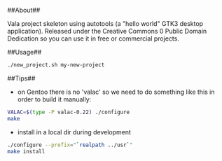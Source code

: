 ##About##

Vala project skeleton using autotools (a "hello world" GTK3 desktop application). Released under the Creative Commons 0 Public Domain Dedication so you can use it in free or commercial projects.

##Usage##

```sh
./new_project.sh my-new-project
```

##Tips##

- on Gentoo there is no 'valac' so we need to do something like this in order to build it manually:
```sh
VALAC=$(type -P valac-0.22) ./configure
make
```

- install in a local dir during development
```sh
./configure --prefix="`realpath ../usr`"
make install
```

